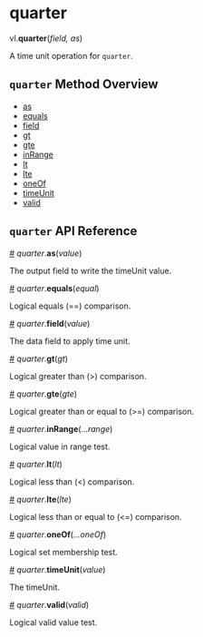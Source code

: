 # quarter

vl.<b>quarter</b>(<em>field, as</em>)

A time unit operation for <code>quarter</code>.

## <code>quarter</code> Method Overview

* <a href="#as">as</a>
* <a href="#equals">equals</a>
* <a href="#field">field</a>
* <a href="#gt">gt</a>
* <a href="#gte">gte</a>
* <a href="#inRange">inRange</a>
* <a href="#lt">lt</a>
* <a href="#lte">lte</a>
* <a href="#oneOf">oneOf</a>
* <a href="#timeUnit">timeUnit</a>
* <a href="#valid">valid</a>

## <code>quarter</code> API Reference

<a id="as" href="#as">#</a>
<em>quarter</em>.<b>as</b>(<em>value</em>)

The output field to write the timeUnit value.

<a id="equals" href="#equals">#</a>
<em>quarter</em>.<b>equals</b>(<em>equal</em>)

Logical equals (==) comparison.

<a id="field" href="#field">#</a>
<em>quarter</em>.<b>field</b>(<em>value</em>)

The data field to apply time unit.

<a id="gt" href="#gt">#</a>
<em>quarter</em>.<b>gt</b>(<em>gt</em>)

Logical greater than (>) comparison.

<a id="gte" href="#gte">#</a>
<em>quarter</em>.<b>gte</b>(<em>gte</em>)

Logical greater than or equal to (>=) comparison.

<a id="inRange" href="#inRange">#</a>
<em>quarter</em>.<b>inRange</b>(<em>...range</em>)

Logical value in range test.

<a id="lt" href="#lt">#</a>
<em>quarter</em>.<b>lt</b>(<em>lt</em>)

Logical less than (<) comparison.

<a id="lte" href="#lte">#</a>
<em>quarter</em>.<b>lte</b>(<em>lte</em>)

Logical less than or equal to (<=) comparison.

<a id="oneOf" href="#oneOf">#</a>
<em>quarter</em>.<b>oneOf</b>(<em>...oneOf</em>)

Logical set membership test.

<a id="timeUnit" href="#timeUnit">#</a>
<em>quarter</em>.<b>timeUnit</b>(<em>value</em>)

The timeUnit.

<a id="valid" href="#valid">#</a>
<em>quarter</em>.<b>valid</b>(<em>valid</em>)

Logical valid value test.

